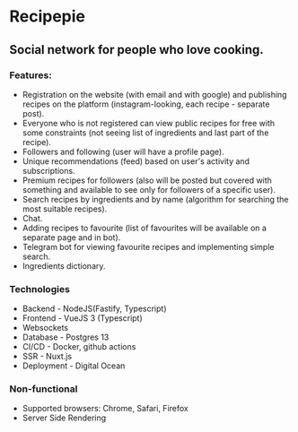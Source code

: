 # Recipepie
## Social network for people who love cooking.
### Features:
- Registration on the website (with email and with google) and publishing recipes on the platform (instagram-looking, each recipe - separate post).
- Everyone who is not registered can view public recipes for free with some constraints (not seeing list of ingredients and last part of the recipe).
- Followers and following (user will have a profile page).
- Unique recommendations (feed) based on user's activity and subscriptions.
- Premium recipes for followers (also will be posted but covered with something and available to see only for followers of a specific user).
- Search recipes by ingredients and by name (algorithm for searching the most suitable recipes).
- Chat.
- Adding recipes to favourite (list of favourites will be available on a separate page and in bot).
- Telegram bot for viewing favourite recipes and implementing simple search.
- Ingredients dictionary.
### Technologies
- Backend - NodeJS(Fastify, Typescript)
- Frontend - VueJS 3 (Typescript)
- Websockets
- Database - Postgres 13
- CI/CD - Docker, github actions
- SSR - Nuxt.js
- Deployment - Digital Ocean
### Non-functional
- Supported browsers: Chrome, Safari, Firefox
- Server Side Rendering
